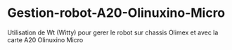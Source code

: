 Gestion-robot-A20-Olinuxino-Micro
=================================

Utilisation de Wt (Witty) pour gerer le robot sur chassis Olimex et avec la carte A20 Olinuxino Micro
